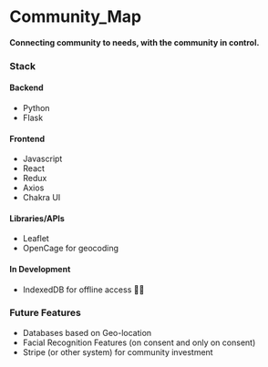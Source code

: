 # Community_Map


#### Connecting community to needs, with the community in control.

### Stack

#### Backend

- Python
- Flask

#### Frontend

- Javascript
- React
- Redux
- Axios
- Chakra UI

#### Libraries/APIs

- Leaflet
- OpenCage for geocoding

#### In Development

- IndexedDB for offline access ✊🏾

### Future Features

- Databases based on Geo-location
- Facial Recognition Features (on consent and only on consent)
- Stripe (or other system) for community investment



